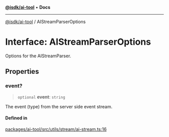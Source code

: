 [**@isdk/ai-tool**](../README.md) • **Docs**

***

[@isdk/ai-tool](../globals.md) / AIStreamParserOptions

# Interface: AIStreamParserOptions

Options for the AIStreamParser.

## Properties

### event?

> `optional` **event**: `string`

The event (type) from the server side event stream.

#### Defined in

[packages/ai-tool/src/utils/stream/ai-stream.ts:16](https://github.com/isdk/ai-tool.js/blob/5f9f0083c734722103ff5468e424b48c212a55f0/src/utils/stream/ai-stream.ts#L16)
